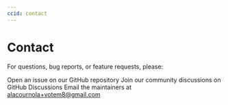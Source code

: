 ```yaml
---
ccid: contact
---
```


# Contact

For questions, bug reports, or feature requests, please:

Open an issue on our GitHub repository
Join our community discussions on GitHub Discussions
Email the maintainers at alacournola+votem8@gmail.com
